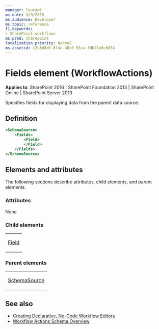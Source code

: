 ```yaml
---
manager: laurawi
ms.date: 3/9/2015
ms.audience: Developer
ms.topic: reference
f1_keywords:
- SharePoint workflows
ms.prod: sharepoint
localization_priority: Normal
ms.assetid: c2b8d8df-8f4c-48c0-93ca-f0b21e0c6834
---
```


# Fields element (WorkflowActions)

**Applies to**: SharePoint 2016 | SharePoint Foundation 2013 | SharePoint Online | SharePoint Server 2013

Specifies fields for displaying data from the parent data source.

## Definition

```XML
<SchemaSource>
    <Fields>
        <Field>
        </Field>
    </Fields>
</SchemaSource>
```

## Elements and attributes

The following sections describe attributes, child elements, and parent elements.

### Attributes

None

### Child elements

<table>
<colgroup>
<col width="100%" />
</colgroup>
<tbody>
<tr class="odd">
<td align="left"><p><a href="field-element-workflowactions.md">Field</a></p></td>
</tr>
</tbody>
</table>

### Parent elements

<table>
<colgroup>
<col width="100%" />
</colgroup>
<tbody>
<tr class="odd">
<td align="left"><p><a href="schemasource-element-workflowactions.md">SchemaSource</a></p></td>
</tr>
</tbody>
</table>


## See also

- [Creating Declarative, No-Code Workflow Editors](https://msdn.microsoft.com/library/office/bb417436.aspx)
- [Workflow Actions Schema Overview](https://msdn.microsoft.com/library/office/bb897626.aspx)








